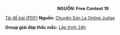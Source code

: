 **<center>NGUỒN: Free Contest 19</center>**

[Tải đề bài (PDF)](/statements/2133/TEAMS.pdf)
**Nguồn:** [Chuyên Sơn La Online Judge](http://csloj.ddns.net/)

**Group giải đáp thắc mắc:** [Lập trình 24h](https://www.facebook.com/groups/1386904321519984)
